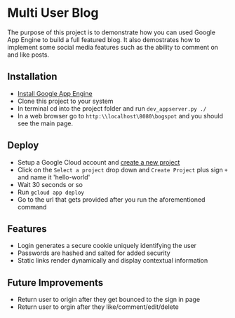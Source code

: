 # Multi User Blog
The purpose of this project is to demonstrate how you can used Google App Engine to build a full featured blog. It also demostrates how to implement some social media features such as the ability to comment on and like posts.
## Installation
* [Install Google App Engine](https://drive.google.com/open?id=0Byu3UemwRffDc21qd3duLW9LMm8)
* Clone this project to your system
* In terminal cd into the project folder and run `dev_appserver.py ./`
* In a web browser go to `http:\\localhost\8080\bogspot` and you should see the main page.
## Deploy
* Setup a Google Cloud account and [create a new project](https://console.cloud.google.com/start)
* Click on the `Select a project` drop down and `Create Project` plus sign `+` and name it 'hello-world'
* Wait 30 seconds or so
* Run `gcloud app deploy`
* Go to the url that gets provided after you run the aforementioned command
## Features
* Login generates a secure cookie uniquely identifying the user
* Passwords are hashed and salted for added security
* Static links render dynamically and display contextual information
## Future Improvements
* Return user to origin after they get bounced to the sign in page
* Return user to orgin after they like/comment/edit/delete